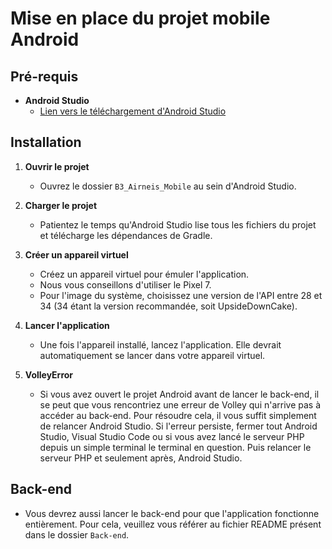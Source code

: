 # Mise en place du projet mobile Android

## Pré-requis

- **Android Studio**
  - [Lien vers le téléchargement d'Android Studio](https://developer.android.com/studio?hl=fr)

## Installation

1. **Ouvrir le projet**
   - Ouvrez le dossier `B3_Airneis_Mobile` au sein d'Android Studio.

2. **Charger le projet**
   - Patientez le temps qu'Android Studio lise tous les fichiers du projet et télécharge les dépendances de Gradle.

3. **Créer un appareil virtuel**
   - Créez un appareil virtuel pour émuler l'application.
   - Nous vous conseillons d'utiliser le Pixel 7.
   - Pour l'image du système, choisissez une version de l'API entre 28 et 34 (34 étant la version recommandée, soit UpsideDownCake).

4. **Lancer l'application**
   - Une fois l'appareil installé, lancez l'application. Elle devrait automatiquement se lancer dans votre appareil virtuel.

5. **VolleyError**
   - Si vous avez ouvert le projet Android avant de lancer le back-end, il se peut que vous rencontriez une erreur de Volley qui n'arrive pas à accéder au back-end. Pour résoudre cela, il vous suffit simplement de relancer Android Studio. Si l'erreur persiste, fermer tout Android Studio, Visual Studio Code ou si vous avez lancé le serveur PHP depuis un simple terminal le terminal en question. Puis relancer le serveur PHP et seulement après, Android Studio.

## Back-end

- Vous devrez aussi lancer le back-end pour que l'application fonctionne entièrement. Pour cela, veuillez vous référer au fichier README présent dans le dossier `Back-end`.

